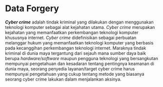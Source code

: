 # Data Forgery
***Cyber crime***  adalah  tindak  kriminal  yang  dilakukan  dengan  menggunakan teknologi  komputer  sebagai  alat  kejahatan  utama. *Cyber crime* merupakan  kejahatan yang  memanfaatkan  perkembangan  teknologi  komputer  khususnya  internet. *Cyber crime*  didefinisikan  sebagai  perbuatan melanggar  hukum  yang memanfaatkan teknologi  komputer  yang  berbasis  pada  kecanggihan  perkembangan  teknologi internet. Maraknya tindak kriminal di dunia maya tergantung dari sejauh mana sumber daya baik berupa *hardware/software* maupun pengguna teknologi yang bersangkutan mempunyai pengetahuan dan kesadaran tentang pentingnya keamanan di dunia maya, seorang penyedia layanan/target cyber crime harus mempunyai pengetahuan yang cukup tentang metode yang biasanya seorang cyber crime lakukan dalam menjalankan aksinya.